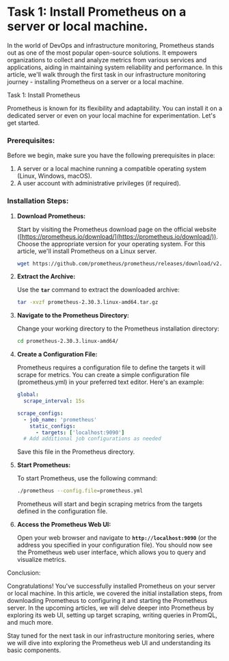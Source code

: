 # Task 1: Install Prometheus on a server or local machine.

In the world of DevOps and infrastructure monitoring, Prometheus stands out as one of the most popular open-source solutions. It empowers organizations to collect and analyze metrics from various services and applications, aiding in maintaining system reliability and performance. In this article, we'll walk through the first task in our infrastructure monitoring journey - installing Prometheus on a server or a local machine.

Task 1: Install Prometheus

Prometheus is known for its flexibility and adaptability. You can install it on a dedicated server or even on your local machine for experimentation. Let's get started.

### **Prerequisites:**

Before we begin, make sure you have the following prerequisites in place:

1. A server or a local machine running a compatible operating system (Linux, Windows, macOS).
2. A user account with administrative privileges (if required).

### **Installation Steps:**

1. **Download Prometheus:**
    
    Start by visiting the Prometheus download page on the official website ([https://prometheus.io/download/](https://prometheus.io/download/)). Choose the appropriate version for your operating system. For this article, we'll install Prometheus on a Linux server.
    
    ```bash
    wget https://github.com/prometheus/prometheus/releases/download/v2.30.3/prometheus-2.30.3.linux-amd64.tar.gz
    ```
    
2. **Extract the Archive:**
    
    Use the **`tar`** command to extract the downloaded archive:
    
    ```bash
    tar -xvzf prometheus-2.30.3.linux-amd64.tar.gz
    ```
    
3. **Navigate to the Prometheus Directory:**
    
    Change your working directory to the Prometheus installation directory:
    
    ```bash
    cd prometheus-2.30.3.linux-amd64/
    ```
    
4. **Create a Configuration File:**
    
    Prometheus requires a configuration file to define the targets it will scrape for metrics. You can create a simple configuration file (prometheus.yml) in your preferred text editor. Here's an example:
    
    ```yaml
    global:
      scrape_interval: 15s
    
    scrape_configs:
      - job_name: 'prometheus'
        static_configs:
          - targets: ['localhost:9090']
      # Add additional job configurations as needed
    ```
    
    Save this file in the Prometheus directory.
    
5. **Start Prometheus:**
    
    To start Prometheus, use the following command:
    
    ```bash
    ./prometheus --config.file=prometheus.yml
    ```
    
    Prometheus will start and begin scraping metrics from the targets defined in the configuration file.
    
6. **Access the Prometheus Web UI:**
    
    Open your web browser and navigate to **`http://localhost:9090`** (or the address you specified in your configuration file). You should now see the Prometheus web user interface, which allows you to query and visualize metrics.
    

Conclusion:

Congratulations! You've successfully installed Prometheus on your server or local machine. In this article, we covered the initial installation steps, from downloading Prometheus to configuring it and starting the Prometheus server. In the upcoming articles, we will delve deeper into Prometheus by exploring its web UI, setting up target scraping, writing queries in PromQL, and much more.

Stay tuned for the next task in our infrastructure monitoring series, where we will dive into exploring the Prometheus web UI and understanding its basic components.